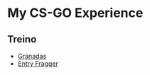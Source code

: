# My CS-GO Experience

## Treino

- [Granadas](./treino/granadas/README.md)
- [Entry Fragger](./treino/entry-fragger/README.md)

